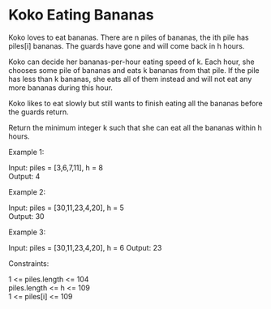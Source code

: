 # Koko Eating Bananas

Koko loves to eat bananas. There are n piles of bananas, the ith pile has piles[i] bananas. The guards have gone and will come back in h hours.

Koko can decide her bananas-per-hour eating speed of k. Each hour, she chooses some pile of bananas and eats k bananas from that pile. If the pile has less than k bananas, she eats all of them instead and will not eat any more bananas during this hour.

Koko likes to eat slowly but still wants to finish eating all the bananas before the guards return.

Return the minimum integer k such that she can eat all the bananas within h hours.

 

Example 1:

Input: piles = [3,6,7,11], h = 8\
Output: 4

Example 2:

Input: piles = [30,11,23,4,20], h = 5\
Output: 30

Example 3:

Input: piles = [30,11,23,4,20], h = 6
Output: 23

Constraints:

1 <= piles.length <= 104\
piles.length <= h <= 109\
1 <= piles[i] <= 109